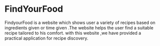 # FindYourFood
FindyourFood is a website which shows user a variety of recipes based on ingredients given or time given .The website helps the user find a suitable recipe tailored to his comfort. with this website ,we have provided a practical application for recipe discovery. 
